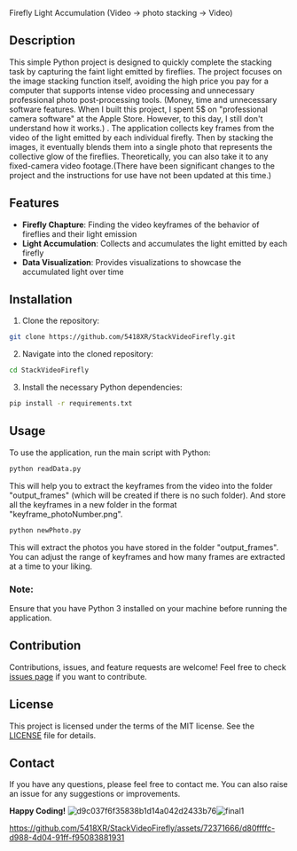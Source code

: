 Firefly Light Accumulation (Video -> photo stacking -> Video)

## Description

This simple Python project is designed to quickly complete the stacking task by capturing the faint light emitted by fireflies. The project focuses on the image stacking function itself, avoiding the high price you pay for a computer that supports intense video processing and unnecessary professional photo post-processing tools. (Money, time and unnecessary software features. When I built this project, I spent 5$ on "professional camera software" at the Apple Store. However, to this day, I still don't understand how it works.) .
The application collects key frames from the video of the light emitted by each individual firefly. Then by stacking the images, it eventually blends them into a single photo that represents the collective glow of the fireflies. Theoretically, you can also take it to any fixed-camera video footage.(There have been significant changes to the project and the instructions for use have not been updated at this time.)

## Features

- **Firefly Chapture**: Finding the video keyframes of the behavior of fireflies and their light emission
- **Light Accumulation**: Collects and accumulates the light emitted by each firefly
- **Data Visualization**: Provides visualizations to showcase the accumulated light over time

## Installation

1. Clone the repository:

```bash
git clone https://github.com/5418XR/StackVideoFirefly.git
```

2. Navigate into the cloned repository:

```bash
cd StackVideoFirefly
```

3. Install the necessary Python dependencies:

```bash
pip install -r requirements.txt
```

## Usage

To use the application, run the main script with Python:

```bash
python readData.py
```
This will help you to extract the keyframes from the video into the folder "output_frames" (which will be created if there is no such folder). And store all the keyframes in a new folder in the format "keyframe_photoNumber.png".

```bash
python newPhoto.py
```
This will extract the photos you have stored in the folder "output_frames". You can adjust the range of keyframes and how many frames are extracted at a time to your liking.
### Note: 

Ensure that you have Python 3 installed on your machine before running the application.

## Contribution

Contributions, issues, and feature requests are welcome! Feel free to check [issues page](https://github.com/5418XR/StackVideoFirefly/issues) if you want to contribute.

## License

This project is licensed under the terms of the MIT license. See the [LICENSE](https://github.com/5418XR/StackVideoFirefly/blob/main/LICENSE.txt) file for details.

## Contact

If you have any questions, please feel free to contact me. You can also raise an issue for any suggestions or improvements.

**Happy Coding!**
![d9c037f6f35838b1d14a042d2433b76](https://github.com/5418XR/StackVideoFirefly/assets/72371666/637b4822-0d87-44de-9380-a5227dfc7d24)![final1](https://github.com/5418XR/StackVideoFirefly/assets/72371666/74762c83-f0c6-4845-8bb2-676d982c634a)

https://github.com/5418XR/StackVideoFirefly/assets/72371666/d80ffffc-d988-4d04-91ff-f95083881931


